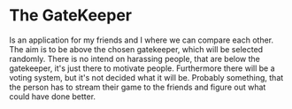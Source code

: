 # The GateKeeper

Is an application for my friends and I where we can compare each other. The aim is to be above the chosen gatekeeper, which will be selected randomly. There is no intend on harassing people, that are below the gatekeeper, it's just there to motivate people. Furthermore there will be a voting system, but it's not decided what it will be. Probably something, that the person has to stream their game to the friends and figure out what could have done better.
